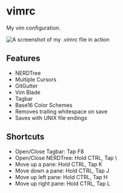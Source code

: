 # vimrc

My vim configuration.

![A screenshot of my .vimrc file in action](http://i.imgur.com/OoK1Ied.png)


## Features

  + NERDTree
  + Multiple Cursors
  + GitGutter
  + Vim Blade
  + Tagbar
  + Base16 Color Schemes
  + Removes trailing whitespace on save
  + Saves with UNIX file endings


## Shortcuts

  + Open/Close Tagbar: Tap F8
  + Open/Close NERDTree: Hold CTRL, Tap \
  + Move up a pane: Hold CTRL, Tap K
  + Move down a pane: Hold CTRL, Tap J
  + Move up left pane: Hold CTRL, Tap H
  + Move up right pane: Hold CTRL, Tap L
